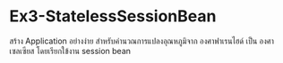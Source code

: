 # Ex3-StatelessSessionBean
สร้าง Application อย่างง่าย สำหรับคำนวณการแปลงอุณหภูมิจาก องศาฟาเรนไฮด์ เป็น องศาเซลเซียส  โดยเรียกใข้งาน session bean 
